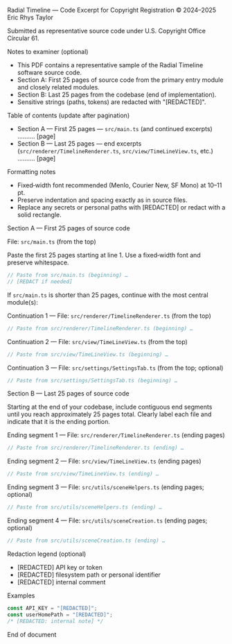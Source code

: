 Radial Timeline — Code Excerpt for Copyright Registration
© 2024–2025 Eric Rhys Taylor

Submitted as representative source code under U.S. Copyright Office Circular 61.

Notes to examiner (optional)
- This PDF contains a representative sample of the Radial Timeline software source code.
- Section A: First 25 pages of source code from the primary entry module and closely related modules.
- Section B: Last 25 pages from the codebase (end of implementation).
- Sensitive strings (paths, tokens) are redacted with "[REDACTED]".

Table of contents (update after pagination)
- Section A — First 25 pages — `src/main.ts` (and continued excerpts) .......... [page]
- Section B — Last 25 pages — end excerpts (`src/renderer/TimelineRenderer.ts`, `src/view/TimeLineView.ts`, etc.) .......... [page]

Formatting notes
- Fixed‑width font recommended (Menlo, Courier New, SF Mono) at 10–11 pt.
- Preserve indentation and spacing exactly as in source files.
- Replace any secrets or personal paths with [REDACTED] or redact with a solid rectangle.

Section A — First 25 pages of source code

File: `src/main.ts` (from the top)

Paste the first 25 pages starting at line 1. Use a fixed‑width font and preserve whitespace.

```ts
// Paste from src/main.ts (beginning) …
// [REDACT if needed]
```

If `src/main.ts` is shorter than 25 pages, continue with the most central module(s):

Continuation 1 — File: `src/renderer/TimelineRenderer.ts` (from the top)
```ts
// Paste from src/renderer/TimelineRenderer.ts (beginning) …
```

Continuation 2 — File: `src/view/TimeLineView.ts` (from the top)
```ts
// Paste from src/view/TimeLineView.ts (beginning) …
```

Continuation 3 — File: `src/settings/SettingsTab.ts` (from the top; optional)
```ts
// Paste from src/settings/SettingsTab.ts (beginning) …
```

Section B — Last 25 pages of source code

Starting at the end of your codebase, include contiguous end segments until you reach approximately 25 pages total. Clearly label each file and indicate that it is the ending portion.

Ending segment 1 — File: `src/renderer/TimelineRenderer.ts` (ending pages)
```ts
// Paste from src/renderer/TimelineRenderer.ts (ending) …
```

Ending segment 2 — File: `src/view/TimeLineView.ts` (ending pages)
```ts
// Paste from src/view/TimeLineView.ts (ending) …
```

Ending segment 3 — File: `src/utils/sceneHelpers.ts` (ending pages; optional)
```ts
// Paste from src/utils/sceneHelpers.ts (ending) …
```

Ending segment 4 — File: `src/utils/sceneCreation.ts` (ending pages; optional)
```ts
// Paste from src/utils/sceneCreation.ts (ending) …
```

Redaction legend (optional)
- [REDACTED] API key or token
- [REDACTED] filesystem path or personal identifier
- [REDACTED] internal comment

Examples
```ts
const API_KEY = "[REDACTED]";
const userHomePath = "[REDACTED]";
/* [REDACTED: internal note] */
```

End of document


